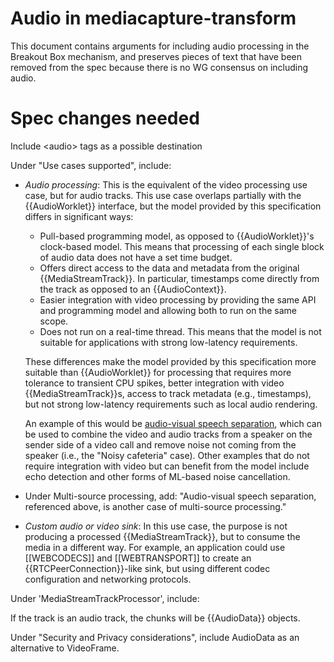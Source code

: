 # Audio in mediacapture-transform

This document contains arguments for including audio processing in the Breakout
Box mechanism, and preserves pieces of text that have been removed from the spec
because there is no WG consensus on including audio.

# Spec changes needed

Include &lt;audio&gt; tags as a possible destination

Under "Use cases supported", include:

- *Audio processing*: This is the equivalent of the video processing use case, but for audio tracks. This use case overlaps partially with the {{AudioWorklet}} interface, but the model provided by this specification differs in significant ways:
    - Pull-based programming model, as opposed to {{AudioWorklet}}'s clock-based model. This means that processing of each single block of audio data does not have a set time budget.
    - Offers direct access to the data and metadata from the original {{MediaStreamTrack}}. In particular, timestamps come directly from the track as opposed to an {{AudioContext}}.
    - Easier integration with video processing by providing the same API and programming model and allowing both to run on the same scope.
    - Does not run on a real-time thread. This means that the model is not suitable for applications with strong low-latency requirements.

    These differences make the model provided by this specification more
    suitable than {{AudioWorklet}} for processing that requires more tolerance
    to transient CPU spikes, better integration with video
    {{MediaStreamTrack}}s, access to track metadata (e.g., timestamps), but
    not strong low-latency requirements such as local audio rendering.

    An example of this would be <a href="https://arxiv.org/abs/1804.03619">
    audio-visual speech separation</a>, which can be used to combine the video
    and audio tracks from a speaker on the sender side of a video call and
    remove noise not coming from the speaker (i.e., the "Noisy cafeteria" case).
    Other examples that do not require integration with video but can benefit
    from the model include echo detection and other forms of ML-based noise
    cancellation.
-  Under Multi-source processing, add: "Audio-visual speech separation, referenced above, is another case of multi-source processing."
- *Custom audio or video sink*: In this use case, the purpose is not producing a processed {{MediaStreamTrack}}, but to consume the media in a different way. For example, an application could use [[WEBCODECS]] and [[WEBTRANSPORT]] to create an {{RTCPeerConnection}}-like sink, but using different codec configuration and networking protocols.

Under 'MediaStreamTrackProcessor', include:

If the track is an audio track, the chunks will be {{AudioData}} objects.

Under "Security and Privacy considerations", include AudioData as an alternative
to VideoFrame.

